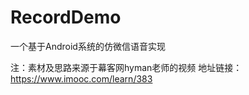 # RecordDemo
一个基于Android系统的仿微信语音实现



注：素材及思路来源于幕客网hyman老师的视频 
地址链接：https://www.imooc.com/learn/383
